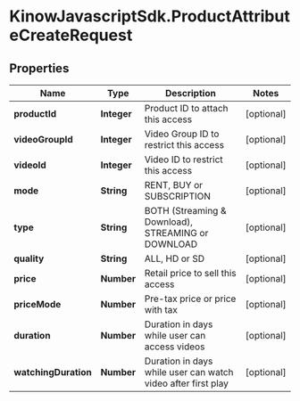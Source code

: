 # KinowJavascriptSdk.ProductAttributeCreateRequest

## Properties
Name | Type | Description | Notes
------------ | ------------- | ------------- | -------------
**productId** | **Integer** | Product ID to attach this access | [optional] 
**videoGroupId** | **Integer** | Video Group ID to restrict this access | [optional] 
**videoId** | **Integer** | Video ID to restrict this access | [optional] 
**mode** | **String** | RENT, BUY or SUBSCRIPTION | [optional] 
**type** | **String** | BOTH (Streaming &amp; Download), STREAMING or DOWNLOAD | [optional] 
**quality** | **String** | ALL, HD or SD | [optional] 
**price** | **Number** | Retail price to sell this access | [optional] 
**priceMode** | **Number** | Pre-tax price or price with tax | [optional] 
**duration** | **Number** | Duration in days while user can access videos | [optional] 
**watchingDuration** | **Number** | Duration in days while user can watch video after first play | [optional] 


